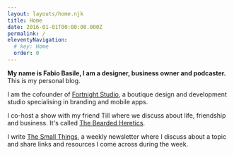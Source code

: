 ```yaml
---
layout: layouts/home.njk
title: Home
date: 2016-01-01T00:00:00.000Z
permalink: /
eleventyNavigation:
  # key: Home
  order: 0
---
```

**My name is Fabio Basile, I am a designer, business owner and podcaster.**
This is my personal blog.

I am the cofounder of [Fortnight Studio](https://fortnight.studio), a boutique design and development studio specialising in branding and mobile apps.

I co-host a show with my friend Till where we discuss about life, friendship and business. It's called [The Bearded Heretics](https://beardedheretics.fm).

I write [The Small Things](/newsletter), a weekly newsletter where I discuss about a topic and share links and resources I come across during the week.
